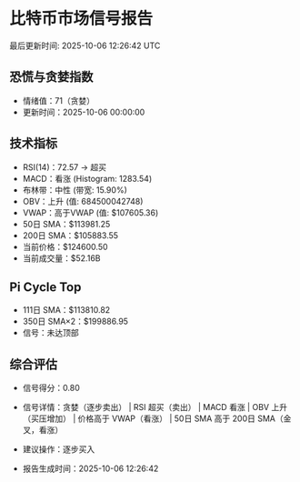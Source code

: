 # 比特币市场信号报告

最后更新时间: 2025-10-06 12:26:42 UTC

## 恐慌与贪婪指数
- 情绪值：71（贪婪）
- 更新时间：2025-10-06 00:00:00

## 技术指标
- RSI(14)：72.57 → 超买
- MACD：看涨 (Histogram: 1283.54)
- 布林带：中性 (带宽: 15.90%)
- OBV：上升 (值: 684500042748)
- VWAP：高于VWAP (值: $107605.36)
- 50日 SMA：$113981.25
- 200日 SMA：$105883.55
- 当前价格：$124600.50
- 当前成交量：$52.16B

## Pi Cycle Top
- 111日 SMA：$113810.82
- 350日 SMA×2：$199886.95
- 信号：未达顶部

## 综合评估
- 信号得分：0.80
- 信号详情：贪婪（逐步卖出） | RSI 超买（卖出） | MACD 看涨 | OBV 上升（买压增加） | 价格高于 VWAP（看涨） | 50日 SMA 高于 200日 SMA（金叉，看涨）
- 建议操作：逐步买入

- 报告生成时间：2025-10-06 12:26:42